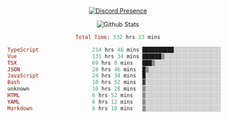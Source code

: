 <!DOCTYPE html>
<body>
<div align="center">

  [![Discord Presence](https://lanyard.cnrad.dev/api/576097150359044106)](https://discord.com/users/576097150359044106)
  
  ![Github Stats](https://github-readme-stats.vercel.app/api?username=verycrunchy&show_icons=true&theme=radical)

<!--START_SECTION:waka-->

```ruby
Total Time: 532 hrs 23 mins

TypeScript                 214 hrs 46 mins ██████████░░░░░░░░░░░░░░░   40.35 %
Vue                        131 hrs 34 mins ██████▒░░░░░░░░░░░░░░░░░░   24.72 %
TSX                        69 hrs 0 mins   ███▒░░░░░░░░░░░░░░░░░░░░░   12.96 %
JSON                       28 hrs 46 mins  █▒░░░░░░░░░░░░░░░░░░░░░░░   05.41 %
JavaScript                 24 hrs 34 mins  █░░░░░░░░░░░░░░░░░░░░░░░░   04.62 %
Bash                       10 hrs 52 mins  ▓░░░░░░░░░░░░░░░░░░░░░░░░   02.04 %
unknown                    10 hrs 28 mins  ▒░░░░░░░░░░░░░░░░░░░░░░░░   01.97 %
HTML                       6 hrs 52 mins   ▒░░░░░░░░░░░░░░░░░░░░░░░░   01.29 %
YAML                       6 hrs 12 mins   ▒░░░░░░░░░░░░░░░░░░░░░░░░   01.17 %
Markdown                   6 hrs 10 mins   ▒░░░░░░░░░░░░░░░░░░░░░░░░   01.16 %
```

<!--END_SECTION:waka-->
</div>
</body>
</html>

